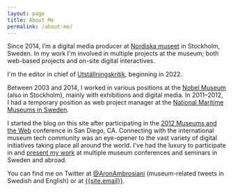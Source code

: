 ```yaml
---
layout: page
title: About Me
permalink: /about-me/
---
```


Since 2014, I’m a digital media producer at [Nordiska museet](http://www.nordiskamuseet.se/en) in Stockholm, Sweden. In my work I'm involved in multiple projects at the museum; both web-based projects and on-site digital interactives.

I'm the editor in chief of [Utställningskritik](https://utstallningskritik.se), beginning in 2022.

Between 2003 and 2014, I worked in various positions at the [Nobel Museum](http://www.nobelmuseum.se/en) (also in Stockholm), mainly with exhibitions and digital media. In 2011–2012, I had a temporary position as web project manager at the [National Maritime Museums in Sweden](http://www.maritima.se/en/).

I started the blog on this site after participating in the [2012 Museums and the Web](http://www.museumsandtheweb.com/mw2012.html) conference in San Diego, CA. Connecting with the international museum tech community was an eye-opener to the vast variety of digital initiatives taking place all around the world. I've had the luxury to participate in and [present my work](/presentations) at multiple museum conferences and seminars in Sweden and abroad.

You can find me on Twitter at [@AronAmbrosiani](https://twitter.com/AronAmbrosiani) (museum-related tweets in Swedish and English) or at [{{site.email}}](mailto:{{site.email}}).
